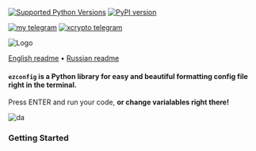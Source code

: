[![Supported Python Versions](https://img.shields.io/pypi/pyversions/rich/13.2.0)](https://pypi.org/project/python-ezconfig) [![PyPI version](https://badge.fury.io/py/python-ezconfig.svg)](https://badge.fury.io/py/python-ezconfig) 

[![my telegram](https://img.shields.io/badge/my-telegram-blue)](https://t.me/zrxmax) [![xcrypto telegram](https://img.shields.io/badge/xcrypto%20+=%20dev-telegram-blue)](https://t.me/+vx4yLtrRcvAyZWM0)

![Logo](https://i.imgur.com/mbH37Fx.png)

[English readme](https://github.com/textualize/rich/blob/master/README.md) • [Russian readme](https://github.com/textualize/rich/blob/master/README.cn.md)

#### `ezconfig` is a Python library for easy and beautiful formatting config file right in the terminal.

Press ENTER and run your code, **or change varialables right there!**

![da](https://i.imgur.com/AM0Pdjj.jpg)

### Getting Started